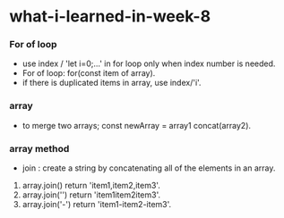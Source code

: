 # what-i-learned-in-week-8
### For of loop
- use index / 'let i=0;...' in for loop only when index number is needed.
- For of loop: for(const item of array).
- if there is duplicated items in array, use index/'i'.

### array
- to merge two arrays; const newArray = array1 concat(array2).

### array method
- join : create a string by concatenating all of the elements in an array.
1. array.join() return 'item1,item2,item3'.
2. array.join('') return 'item1item2item3'.
3. array.join('-') return 'item1-item2-item3'.